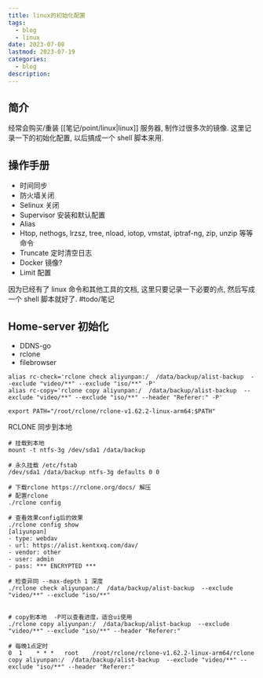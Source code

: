 ```yaml
---
title: linux的初始化配置
tags:
  - blog
  - linux
date: 2023-07-08
lastmod: 2023-07-19
categories:
  - blog
description: 
---
```


## 简介

经常会购买/重装 [[笔记/point/linux|linux]] 服务器, 制作过很多次的镜像. 这里记录一下的初始化配置, 以后搞成一个 shell 脚本来用.

## 操作手册

- 时间同步
- 防火墙关闭
- Selinux 关闭
- Supervisor 安装和默认配置
- Alias
- Htop, nethogs, lrzsz, tree, nload, iotop, vmstat, iptraf-ng, zip, unzip 等等命令
- Truncate 定时清空日志
- Docker 镜像?
- Limit 配置

因为已经有了 linux 命令和其他工具的文档, 这里只要记录一下必要的点, 然后写成一个 shell 脚本就好了. #todo/笔记

## Home-server 初始化

- DDNS-go
- rclone
- filebrowser

```shell
alias rc-check='rclone check aliyunpan:/  /data/backup/alist-backup  --exclude "video/**" --exclude "iso/**" -P'
alias rc-copy='rclone copy aliyunpan:/  /data/backup/alist-backup  --exclude "video/**" --exclude "iso/**" --header "Referer:" -P'

export PATH="/root/rclone/rclone-v1.62.2-linux-arm64:$PATH"
```

RCLONE 同步到本地

```shell
# 挂载到本地
mount -t ntfs-3g /dev/sda1 /data/backup

# 永久挂载 /etc/fstab
/dev/sda1 /data/backup ntfs-3g defaults 0 0

# 下载rclone https://rclone.org/docs/ 解压
# 配置rclone
./rclone config 

# 查看效果config后的效果
./rclone config show
[aliyunpan]
- type: webdav
- url: https://alist.kentxxq.com/dav/
- vendor: other
- user: admin
- pass: *** ENCRYPTED ***

# 检查异同 --max-depth 1 深度
./rclone check aliyunpan:/  /data/backup/alist-backup  --exclude "video/**" --exclude "iso/**"


# copy到本地  -P可以查看进度，适合ui使用
./rclone copy aliyunpan:/  /data/backup/alist-backup  --exclude "video/**" --exclude "iso/**" --header "Referer:" 

# 每晚1点定时
0  1    * * *   root    /root/rclone/rclone-v1.62.2-linux-arm64/rclone copy aliyunpan:/  /data/backup/alist-backup  --exclude "video/**" --exclude "iso/**" --header "Referer:"
```
